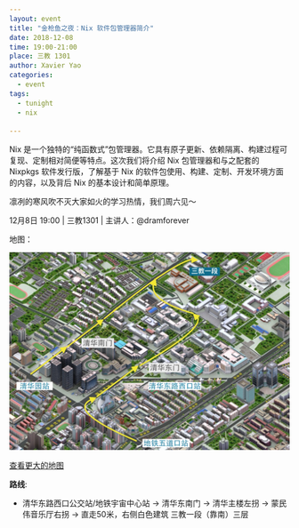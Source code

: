 ```yaml
---
layout: event
title: "金枪鱼之夜：Nix 软件包管理器简介"
date: 2018-12-08
time: 19:00-21:00
place: 三教 1301
author: Xavier Yao
categories:
  - event
tags:
  - tunight
  - nix

---
```

Nix 是一个独特的“纯函数式”包管理器。它具有原子更新、依赖隔离、构建过程可复现、定制相对简便等特点。这次我们将介绍 Nix 包管理器和与之配套的 Nixpkgs 软件发行版，了解基于 Nix 的软件包使用、构建、定制、开发环境方面的内容，以及背后 Nix 的基本设计和简单原理。

凛冽的寒风吹不灭大家如火的学习热情，我们周六见～

12月8日 19:00  |  三教1301  |  主讲人：@dramforever

地图：

![](/assets/img/events/map_t3_sec1.jpg)

<a class="hidden-xs" href="https://www.openstreetmap.org/#map=17/40.00120/116.32246">查看更大的地图</a>

**路线**:

 - 清华东路西口公交站/地铁宇宙中心站 -> 清华东南门 -> 清华主楼左拐 ->  蒙民伟音乐厅右拐 -> 直走50米，右侧白色建筑 三教一段（靠南）三层
